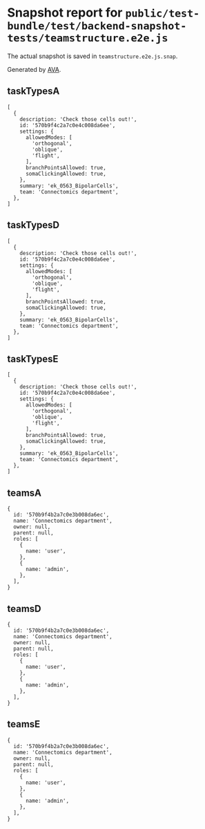 # Snapshot report for `public/test-bundle/test/backend-snapshot-tests/teamstructure.e2e.js`

The actual snapshot is saved in `teamstructure.e2e.js.snap`.

Generated by [AVA](https://ava.li).

## taskTypesA

    [
      {
        description: 'Check those cells out!',
        id: '570b9f4c2a7c0e4c008da6ee',
        settings: {
          allowedModes: [
            'orthogonal',
            'oblique',
            'flight',
          ],
          branchPointsAllowed: true,
          somaClickingAllowed: true,
        },
        summary: 'ek_0563_BipolarCells',
        team: 'Connectomics department',
      },
    ]

## taskTypesD

    [
      {
        description: 'Check those cells out!',
        id: '570b9f4c2a7c0e4c008da6ee',
        settings: {
          allowedModes: [
            'orthogonal',
            'oblique',
            'flight',
          ],
          branchPointsAllowed: true,
          somaClickingAllowed: true,
        },
        summary: 'ek_0563_BipolarCells',
        team: 'Connectomics department',
      },
    ]

## taskTypesE

    [
      {
        description: 'Check those cells out!',
        id: '570b9f4c2a7c0e4c008da6ee',
        settings: {
          allowedModes: [
            'orthogonal',
            'oblique',
            'flight',
          ],
          branchPointsAllowed: true,
          somaClickingAllowed: true,
        },
        summary: 'ek_0563_BipolarCells',
        team: 'Connectomics department',
      },
    ]

## teamsA

    {
      id: '570b9f4b2a7c0e3b008da6ec',
      name: 'Connectomics department',
      owner: null,
      parent: null,
      roles: [
        {
          name: 'user',
        },
        {
          name: 'admin',
        },
      ],
    }

## teamsD

    {
      id: '570b9f4b2a7c0e3b008da6ec',
      name: 'Connectomics department',
      owner: null,
      parent: null,
      roles: [
        {
          name: 'user',
        },
        {
          name: 'admin',
        },
      ],
    }

## teamsE

    {
      id: '570b9f4b2a7c0e3b008da6ec',
      name: 'Connectomics department',
      owner: null,
      parent: null,
      roles: [
        {
          name: 'user',
        },
        {
          name: 'admin',
        },
      ],
    }
